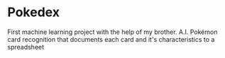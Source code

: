 # Pokedex
First machine learning project with the help of my brother. A.I. Pokémon card recognition that documents each card and it's characteristics to a spreadsheet
